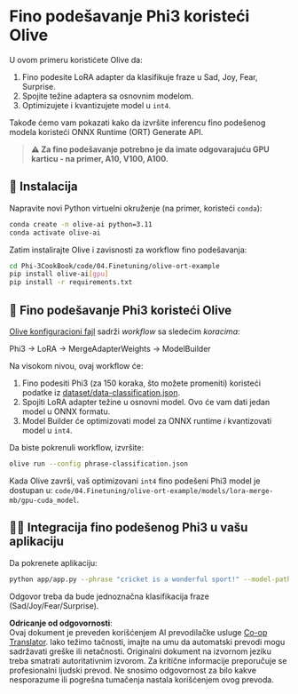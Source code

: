 <!--
CO_OP_TRANSLATOR_METADATA:
{
  "original_hash": "4164123a700fecd535d850f09506d72a",
  "translation_date": "2025-05-09T04:34:31+00:00",
  "source_file": "code/03.Finetuning/olive-ort-example/README.md",
  "language_code": "sr"
}
-->
# Fino podešavanje Phi3 koristeći Olive

U ovom primeru koristićete Olive da:

1. Fino podesite LoRA adapter da klasifikuje fraze u Sad, Joy, Fear, Surprise.
1. Spojite težine adaptera sa osnovnim modelom.
1. Optimizujete i kvantizujete model u `int4`.

Takođe ćemo vam pokazati kako da izvršite inferencu fino podešenog modela koristeći ONNX Runtime (ORT) Generate API.

> **⚠️ Za fino podešavanje potrebno je da imate odgovarajuću GPU karticu - na primer, A10, V100, A100.**

## 💾 Instalacija

Napravite novi Python virtuelni okruženje (na primer, koristeći `conda`):

```bash
conda create -n olive-ai python=3.11
conda activate olive-ai
```

Zatim instalirajte Olive i zavisnosti za workflow fino podešavanja:

```bash
cd Phi-3CookBook/code/04.Finetuning/olive-ort-example
pip install olive-ai[gpu]
pip install -r requirements.txt
```

## 🧪 Fino podešavanje Phi3 koristeći Olive
[Olive konfiguracioni fajl](../../../../../code/03.Finetuning/olive-ort-example/phrase-classification.json) sadrži *workflow* sa sledećim *koracima*:

Phi3 -> LoRA -> MergeAdapterWeights -> ModelBuilder

Na visokom nivou, ovaj workflow će:

1. Fino podesiti Phi3 (za 150 koraka, što možete promeniti) koristeći podatke iz [dataset/data-classification.json](../../../../../code/03.Finetuning/olive-ort-example/dataset/dataset-classification.json).
1. Spojiti LoRA adapter težine u osnovni model. Ovo će vam dati jedan model u ONNX formatu.
1. Model Builder će optimizovati model za ONNX runtime *i* kvantizovati model u `int4`.

Da biste pokrenuli workflow, izvršite:

```bash
olive run --config phrase-classification.json
```

Kada Olive završi, vaš optimizovani `int4` fino podešeni Phi3 model je dostupan u: `code/04.Finetuning/olive-ort-example/models/lora-merge-mb/gpu-cuda_model`.

## 🧑‍💻 Integracija fino podešenog Phi3 u vašu aplikaciju

Da pokrenete aplikaciju:

```bash
python app/app.py --phrase "cricket is a wonderful sport!" --model-path models/lora-merge-mb/gpu-cuda_model
```

Odgovor treba da bude jednoznačna klasifikacija fraze (Sad/Joy/Fear/Surprise).

**Odricanje od odgovornosti**:  
Ovaj dokument je preveden korišćenjem AI prevodilačke usluge [Co-op Translator](https://github.com/Azure/co-op-translator). Iako težimo tačnosti, imajte na umu da automatski prevodi mogu sadržavati greške ili netačnosti. Originalni dokument na izvornom jeziku treba smatrati autoritativnim izvorom. Za kritične informacije preporučuje se profesionalni ljudski prevod. Ne snosimo odgovornost za bilo kakve nesporazume ili pogrešna tumačenja nastala korišćenjem ovog prevoda.